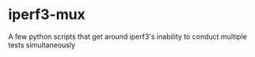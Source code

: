 # iperf3-mux
A few python scripts that get around iperf3's inability to conduct multiple tests simultaneously
